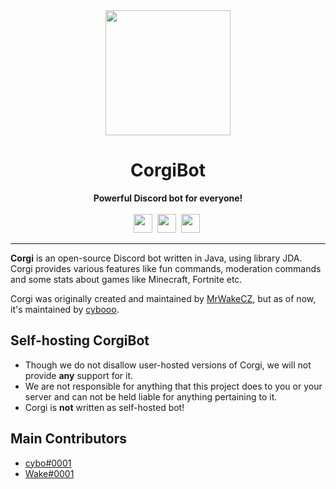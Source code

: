 <div align="center">
    <a href="https://www.cyborggg.eu/images/corgi_logo.jpg"><img src="https://www.cyborggg.eu/images/corgi_logo.jpg" height="200" width="200"></a>
    <h1>CorgiBot</h1>
    <strong>Powerful Discord bot for everyone!</strong><br><br>
    <img src="https://forthebadge.com/images/badges/made-with-java.svg" height="30">&nbsp;
    <img src="https://forthebadge.com/images/badges/built-with-love.svg" height="30">&nbsp;
    <a href="https://discord.gg/pR2tj432NS"><img src="https://img.shields.io/discord/860251548231532584.svg?style=for-the-badge" height="30"></a>&nbsp;<br>
</div>

---

**Corgi** is an open-source Discord bot written in Java, using library JDA. Corgi provides various features like fun
commands, moderation commands and some stats about games like Minecraft, Fortnite etc.

Corgi was originally created and maintained by [MrWakeCZ](https://github.com/MrWakeCZ), but as of now, it's maintained
by [cybooo](https://github.com/cybooo).

## Self-hosting CorgiBot

- Though we do not disallow user-hosted versions of Corgi, we will not provide **any** support for it.
- We are not responsible for anything that this project does to you or your server and can not be held liable for
  anything pertaining to it.
- Corgi is **not** written as self-hosted bot!

## Main Contributors

* [cybo#0001](https://github.com/cybooo)
* [Wake#0001](https://github.com/mrwaked)
